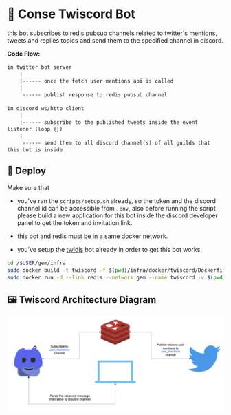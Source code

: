 
# 🤖 Conse Twiscord Bot

this bot subscribes to redis pubsub channels related to twitter's mentions, tweets and replies topics and send them to the specified channel in discord. 

**Code Flow:**

```
in twitter bot server 
    |
    |------ once the fetch user mentions api is called
    | 
     ------ publish response to redis pubsub channel

in discord ws/http client 
    |
    |------ subscribe to the published tweets inside the event listener (loop {})
    |
     ------ send them to all discord channel(s) of all guilds that this bot is inside
```

## 🚀 Deploy

Make sure that

- you've ran the `scripts/setup.sh` already, so the token and the discord channel id can be accessible from `.env`, also before running the  script please build a new application for this bot inside the discord developer panel to get the token and invitation link.

- this bot and redis must be in a same docker network.

- you've setup the [twidis](https://github.com/wildonion/twidis) bot already in order to get this bot works.  

```bash
cd /$USER/gem/infra
sudo docker build -t twiscord -f $(pwd)/infra/docker/twiscord/Dockerfile . --no-cache
sudo docker run -d --link redis --network gem --name twiscord -v $(pwd)/infra/data/twiscord-logs/:/usr/src/app/logs/ twiscord
```

## 🖼️ Twiscord Architecture Diagram

<p align="center">
    <img src="https://github.com/wildonion/gem/blob/master/infra/rediscord.png">
</p>
